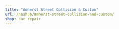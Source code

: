 ```yaml
---
title: "Amherst Street Collision & Custom"
url: /nashua/amherst-street-collision-and-custom/
shop: car repair
---
```

